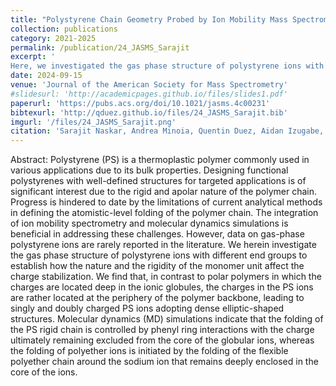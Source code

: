 ```yaml
---
title: "Polystyrene Chain Geometry Probed by Ion Mobility Mass Spectrometry and Molecular Dynamics Simulations"
collection: publications
category: 2021-2025
permalink: /publication/24_JASMS_Sarajit
excerpt: '
Here, we investigated the gas phase structure of polystyrene ions with different end groups to establish how the nature and the rigidity of the monomer unit affect the charge stabilization.'
date: 2024-09-15
venue: 'Journal of the American Society for Mass Spectrometry'
#slidesurl: 'http://academicpages.github.io/files/slides1.pdf'
paperurl: 'https://pubs.acs.org/doi/10.1021/jasms.4c00231'
bibtexurl: 'http://qduez.github.io/files/24_JASMS_Sarajit.bib'
imgurl: '/files/24_JASMS_Sarajit.png'
citation: 'Sarajit Naskar, Andrea Minoia, Quentin Duez, Aidan Izugabe, Julien De Winter, Stephen J. Blanksby, Christopher Barner-Kowollik, Jérôme Cornil, Pascal Gerbaux. (2024). &quot; Polystyrene Chain Geometry Probed by Ion Mobility Mass Spectrometry and Molecular Dynamics Simulations.&quot; <i>Journal of the American Society for Mass Spectrometry</i>. 35(10), 2408–2419.'
---
```


Abstract:
Polystyrene (PS) is a thermoplastic polymer commonly used in various applications due to its bulk properties. Designing functional polystyrenes with well-defined structures for targeted applications is of significant interest due to the rigid and apolar nature of the polymer chain. Progress is hindered to date by the limitations of current analytical methods in defining the atomistic-level folding of the polymer chain. The integration of ion mobility spectrometry and molecular dynamics simulations is beneficial in addressing these challenges. However, data on gas-phase polystyrene ions are rarely reported in the literature. We herein investigate the gas phase structure of polystyrene ions with different end groups to establish how the nature and the rigidity of the monomer unit affect the charge stabilization. We find that, in contrast to polar polymers in which the charges are located deep in the ionic globules, the charges in the PS ions are rather located at the periphery of the polymer backbone, leading to singly and doubly charged PS ions adopting dense elliptic-shaped structures. Molecular dynamics (MD) simulations indicate that the folding of the PS rigid chain is controlled by phenyl ring interactions with the charge ultimately remaining excluded from the core of the globular ions, whereas the folding of polyether ions is initiated by the folding of the flexible polyether chain around the sodium ion that remains deeply enclosed in the core of the ions.
